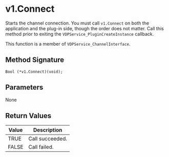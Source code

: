 # v1.Connect

Starts the channel connection. You must call `v1.Connect` on both the application and the plug-in side, though the order does not matter. Call this method prior to exiting the `VDPService_PluginCreateInstance` callback.

This function is a member of `VDPService_ChannelInterface`.

## Method Signature
```
Bool (*v1.Connect)(void);
```

## Parameters

None

## Return Values

| Value | Description |
| ----- | ----------- |
| TRUE | Call succeeded. |
| FALSE | Call failed. |


